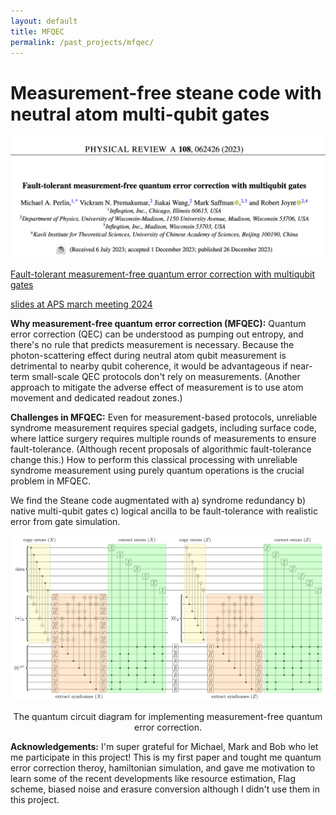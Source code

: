 ```yaml
---
layout: default
title: MFQEC
permalink: /past_projects/mfqec/
---
```


# Measurement-free steane code with neutral atom multi-qubit gates

<div style="text-align: center;">
  <img src="/files/mfqec_paper.png" style="width: 800px;" alt="paper">
  <!-- <p>.</p> -->
</div>

[Fault-tolerant measurement-free quantum error correction with multiqubit gates](https://journals.aps.org/pra/abstract/10.1103/PhysRevA.108.062426)

[slides at APS march meeting 2024](/files/2023/APSMM24_MFQEC.pdf)

**Why measurement-free quantum error correction (MFQEC):** Quantum error correction (QEC) can be understood as pumping out entropy, and there's no rule that predicts measurement is necessary. Because the photon-scattering effect during neutral atom qubit measurement is detrimental to nearby qubit coherence, it would be advantageous if near-term small-scale QEC protocols don't rely on measurements. (Another approach to mitigate the adverse effect of measurement is to use atom movement and dedicated readout zones.)

**Challenges in MFQEC:** Even for measurement-based protocols, unreliable syndrome measurement requires special gadgets, including surface code, where lattice surgery requires multiple rounds of measurements to ensure fault-tolerance. (Although recent proposals of algorithmic fault-tolerance change this.) How to perform this classical processing with unreliable syndrome measurement using purely quantum operations is the crucial problem in MFQEC.

We find the Steane code augmentated with a) syndrome redundancy b) native multi-qubit gates c) logical ancilla to be fault-tolerance with realistic error from gate simulation.

<div style="text-align: center;">
  <img src="/files/2023/circ.png" style="width: 800px;" alt="the quantum circuit diagram for implementing measurement-free quantum error correction">
  <p>The quantum circuit diagram for implementing measurement-free quantum error correction.</p>
</div>


**Acknowledgements:** I'm super grateful for Michael, Mark and Bob who let me participate in this project! This is my first paper and tought me quantum error correction theroy, hamiltonian simulation, and gave me motivation to learn some of the recent developments like resource estimation, Flag scheme, biased noise and erasure conversion although I didn't use them in this project.